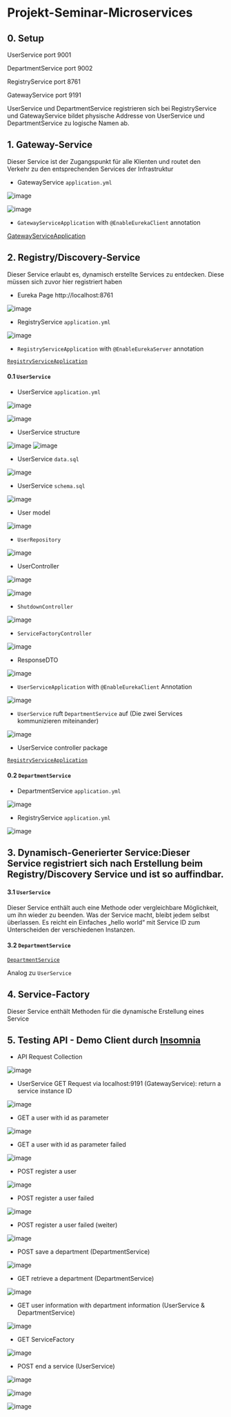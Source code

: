 # Projekt-Seminar-Microservices 

## 0. Setup

UserService port 9001

DepartmentService port 9002

RegistryService port 8761

GatewayService port 9191

UserService und DepartmentService registrieren sich bei RegistryService und GatewayService bildet physische Addresse von UserService und DepartmentService zu logische Namen ab.


## 1. Gateway-Service           

Dieser Service ist der Zugangspunkt für alle Klienten und routet den Verkehr zu den entsprechenden Services der Infrastruktur 

* GatewayService ``application.yml``

![image](https://github.com/namphuong2217/Projekt-Seminar-Microservices/blob/main/Documentation/09%20Gateway%20Service%20config.png)

![image](https://github.com/namphuong2217/Projekt-Seminar-Microservices/blob/main/Documentation/09%20Gateway%20Service%20config%201.png)

* ``GatewayServiceApplication`` with ``@EnableEurekaClient`` annotation

[GatewayServiceApplication](https://github.com/namphuong2217/Projekt-Seminar-Microservices/blob/main/gateway-service/src/main/java/com/projektseminarmicroservices/gateway/service/GatewayServiceApplication.java)

## 2. Registry/Discovery-Service

Dieser Service erlaubt es, dynamisch erstellte Services zu entdecken. Diese müssen sich zuvor hier registriert haben 

* Eureka Page http://localhost:8761

![image](https://github.com/namphuong2217/Projekt-Seminar-Microservices/blob/main/Documentation/00%20Eureka%20Services.png)

* RegistryService ``application.yml``

![image](https://github.com/namphuong2217/Projekt-Seminar-Microservices/blob/main/Documentation/09%20Registry%20Service%20Config.png)

* ``RegistryServiceApplication`` with ``@EnableEurekaServer`` annotation

[``RegistryServiceApplication``](https://github.com/namphuong2217/Projekt-Seminar-Microservices/blob/main/registry-service/src/main/java/com/projektseminarmicroservices/registry/service/RegistryServiceApplication.java)


#### 0.1 ``UserService``

* UserService ``application.yml``

![image](https://github.com/namphuong2217/Projekt-Seminar-Microservices/blob/main/Documentation/User%20Service/01%20User%20Service%20Config.png)

![image](https://github.com/namphuong2217/Projekt-Seminar-Microservices/blob/main/Documentation/User%20Service/01%20User%20Service%20Config%201.png)

* UserService structure

![image](https://github.com/namphuong2217/Projekt-Seminar-Microservices/blob/main/Documentation/User%20Service/02%20User%20Service%20Structure.png)
![image](https://github.com/namphuong2217/Projekt-Seminar-Microservices/blob/main/Documentation/User%20Service/02%20User%20Service%20Structure%201.png)

* UserService ``data.sql``

![image](https://github.com/namphuong2217/Projekt-Seminar-Microservices/blob/main/Documentation/User%20Service/03%20DataSQL.png)

* UserService ``schema.sql``

![image](https://github.com/namphuong2217/Projekt-Seminar-Microservices/blob/main/Documentation/User%20Service/03%20SchemaSQL.png)

* User model

![image](https://github.com/namphuong2217/Projekt-Seminar-Microservices/blob/main/Documentation/User%20Service/04%20User%20Model.png)

* ``UserRepository``

![image](https://github.com/namphuong2217/Projekt-Seminar-Microservices/blob/main/Documentation/User%20Service/04%20User%20Repo.png)

* UserController 

![image](https://github.com/namphuong2217/Projekt-Seminar-Microservices/blob/main/Documentation/User%20Service/05%20UserController%201.png)

![image](https://github.com/namphuong2217/Projekt-Seminar-Microservices/blob/main/Documentation/User%20Service/05%20UserController%202.png)

* ``ShutdownController``

![image](https://github.com/namphuong2217/Projekt-Seminar-Microservices/blob/main/Documentation/User%20Service/05%20User%20ShutdownController.png)

* ``ServiceFactoryController``

![image](https://github.com/namphuong2217/Projekt-Seminar-Microservices/blob/main/Documentation/User%20Service/05%20User%20ServiceFactoryController.png)

* ResponseDTO

![image](https://github.com/namphuong2217/Projekt-Seminar-Microservices/blob/main/Documentation/User%20Service/ResponseDTO%20User%26Department.png)

* ``UserServiceApplication`` with ``@EnableEurekaClient`` Annotation

![image](https://github.com/namphuong2217/Projekt-Seminar-Microservices/blob/main/Documentation/User%20Service/UserServiceApplication1.png)

* ``UserService`` ruft ``DepartmentService`` auf (Die zwei Services kommunizieren miteinander)

![image](https://github.com/namphuong2217/Projekt-Seminar-Microservices/blob/main/Documentation/User%20Service/UserServiceApplication2.png)

* UserService controller package

[``RegistryServiceApplication``](https://github.com/namphuong2217/Projekt-Seminar-Microservices/tree/main/user-service/src/main/java/com/projektseminarmicroservices/user/service/controller)

#### 0.2 ``DepartmentService``

* DepartmentService ``application.yml``

![image](https://github.com/namphuong2217/Projekt-Seminar-Microservices/blob/main/Documentation/09%20Deparment%20Service%20Config.png)


* RegistryService ``application.yml``

![image](https://github.com/namphuong2217/Projekt-Seminar-Microservices/blob/main/Documentation/09%20Deparment%20Service%20Config.png)

## 3. Dynamisch-Generierter Service:Dieser Service registriert sich nach Erstellung beim Registry/Discovery Service und ist so auffindbar. 

#### 3.1 ``UserService``
Dieser Service enthält auch eine Methode oder vergleichbare Möglichkeit, um ihn wieder zu beenden. Was der Service macht, bleibt jedem selbst überlassen. Es reicht ein Einfaches „hello world“ mit Service ID zum Unterscheiden der verschiedenen Instanzen. 

#### 3.2 ``DepartmentService``

[``DepartmentService``](https://github.com/namphuong2217/Projekt-Seminar-Microservices/tree/main/department-service/src/main/java/com/projektseminarmicroservices/departmentservice)

Analog zu ``UserService``

## 4. Service-Factory             

Dieser Service enthält Methoden für die dynamische Erstellung eines Service 

## 5. Testing API - Demo Client durch [Insomnia](https://insomnia.rest/)

* API Request Collection

![image](https://github.com/namphuong2217/Projekt-Seminar-Microservices/blob/main/Documentation/01%20Testing%20Services%20Collection.png)

* UserService GET Request via localhost:9191 (GatewayService): return a service instance ID

![image](https://github.com/namphuong2217/Projekt-Seminar-Microservices/blob/main/Documentation/01%20GET%20User%20ServiceId.png)

* GET a user with id as parameter

![image](https://github.com/namphuong2217/Projekt-Seminar-Microservices/blob/main/Documentation/02%20GET%20User%20Gateway.png)

*  GET a user with id as parameter failed

![image](https://github.com/namphuong2217/Projekt-Seminar-Microservices/blob/main/Documentation/02%20GET%20User%20Gateway%20Fail.png)

* POST register a user

![image](https://github.com/namphuong2217/Projekt-Seminar-Microservices/blob/main/Documentation/03%20POST%20User%20Gateway.png)

* POST register a user failed 

![image](https://github.com/namphuong2217/Projekt-Seminar-Microservices/blob/main/Documentation/03%20POST%20User%20Gateway%20Fail%202.png)

* POST register a user failed (weiter)

![image](https://github.com/namphuong2217/Projekt-Seminar-Microservices/blob/main/Documentation/03%20POST%20User%20Gateway%20Fail.png)

* POST save a department (DepartmentService)

![image](https://github.com/namphuong2217/Projekt-Seminar-Microservices/blob/main/Documentation/04%20POST%20Department%20Gateway.png)

* GET retrieve a department (DepartmentService)

![image](https://github.com/namphuong2217/Projekt-Seminar-Microservices/blob/main/Documentation/05%20GET%20Department%20Gateway.png)

* GET user information with department information (UserService & DepartmentService)

![image](https://github.com/namphuong2217/Projekt-Seminar-Microservices/blob/main/Documentation/06%20GET%20ResponseDTO.png)

* GET ServiceFactory

![image](https://github.com/namphuong2217/Projekt-Seminar-Microservices/blob/main/Documentation/07%20GET%20User%20createService.png)

* POST end a service (UserService)

![image](https://github.com/namphuong2217/Projekt-Seminar-Microservices/blob/main/Documentation/08%20POST%20User%20shutdownContext.png)

![image](https://github.com/namphuong2217/Projekt-Seminar-Microservices/blob/main/Documentation/08%20ShutdownContext%20UserService%201.png)

![image](https://github.com/namphuong2217/Projekt-Seminar-Microservices/blob/main/Documentation/08%20ShutdownContext%20UserService%202.png)


